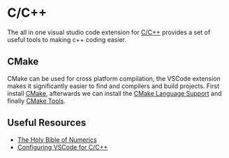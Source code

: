 # C/C++

The all in one visual studio code extension for [C/C++](https://marketplace.visualstudio.com/items?itemName=ms-vscode.cpptools) provides a set of useful tools to making c++ coding easier.

## CMake

CMake can be used for cross platform compilation, the VSCode extension makes it significantly easier to find and compilers and build projects. First install [CMake](https://cmake.org/download/), afterwards we can install the [CMake Language Support](https://marketplace.visualstudio.com/items?itemName=twxs.cmake) and finally [CMake Tools](https://marketplace.visualstudio.com/items?itemName=ms-vscode.cmake-tools).

## Useful Resources

- [The Holy Bible of Numerics](https://www.amazon.com/Numerical-Recipes-3rd-Scientific-Computing/dp/0521880688)
- [Configuring VSCode for C/C++](https://leojhonsong.github.io/2018/12/30/Configure-C-C-environment-in-VSCode/)